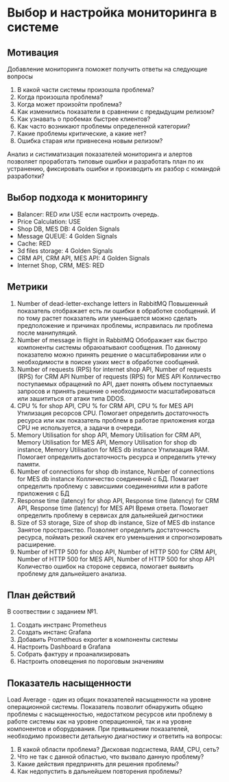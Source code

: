 # Выбор и настройка мониторинга в системе

## Мотивация

Добавление мониторинга поможет получить ответы на следующие вопросы

1. В какой части системы произошла проблема?
2. Когда произошла проблема?
3. Когда может произойти проблема?
4. Как изменились показатели в сравнении с предыдущим релизом?
5. Как узнавать о пробемах быстрее клиентов?
6. Как часто возникают проблемы определенной категории?
7. Какие проблемы критические, а какие нет?
8. Ошибка старая или привнесена новым релизом?

Анализ и систиматизация показателей мониторинга и алертов позволяет проработать типовые ошибки и разработать план по их устранению, фиксировать ошибки и производить их разбор с командой разработки?

## Выбор подхода к мониторингу

- Balancer: RED или USE если настроить очередь.
- Price Calculation: USE
- Shop DB, MES DB: 4 Golden Signals
- Message QUEUE: 4 Golden Signals
- Cache: RED
- 3d files storage: 4 Golden Signals
- CRM API, CRM API, MES API: 4 Golden Signals
- Internet Shop, CRM, MES: RED

## Метрики

1. Number of dead-letter-exchange letters in RabbitMQ
    Повышенный показатель отображает есть ли ошибки в обработке сообщений. И по тому растет показатель или уменьшается можно сделать предположение и причинах проблемы, исправилась ли проблема после манипуляций.
2. Number of message in flight in RabbitMQ
    Обображает как быстро компоненты системы обраюатывают сообщения. По данному показателю можно принять решение о масштабировании или о необходимости в поиске узких мест в обработке сообщений.
3. Number of requests (RPS) for internet shop API, Number of requests (RPS) for CRM API
Number of requests (RPS) for MES API
    Колличество поступаемых обращений по API, дает понять объем поступаемых запросов и принять решение о необходимости масштабироваться или зашититься от атаки типа DDOS.
4. CPU % for shop API, CPU % for CRM API, CPU % for MES API
    Утилизация ресорсов CPU. Помогает определить достаточность ресурса или как показатель проблем в работае приложения когда CPU не используется, а задачи в очереди.
5. Memory Utilisation for shop API, Memory Utilisation for CRM API, Memory Utilisation for MES API, Memory Utilisation for shop db instance, Memory Utilisation for MES db instance
    Утилизация RAM. Помогает определить достаточность ресурса и определить утечку памяти.
6. Number of connections for shop db instance, Number of connections for MES db instance
    Колличество соединений с БД. Помагает определить проблему с зависшими соединениями или в работе приложения с БД
7. Response time (latency) for shop API, Response time (latency) for CRM API, Response time (latency) for MES API
    Время ответа. Помогает определить проблему в сервисах для дальнейшей дигностики
8. Size of S3 storage, Size of shop db instance, Size of MES db instance
    Занятое пространство. Позволяет определить достаточность ресурса, поймать резкий скачек его уменьшения и спрогнозировать расширение.
9. Number of HTTP 500 for shop API, Number of HTTP 500 for CRM API, Number of HTTP 500 for MES API, Number of HTTP 500 for shop API
    Количество ошибок на стороне сервиса, помогает выявить проблему для дальнейшего анализа.

## План действий

В соотвествии с заданием №1.

1. Создать инстранс Prometheus
2. Создать инстанс Grafana
3. Добавить Prometheus exporter в компоненты системы
4. Настроить Dashboard в Grafana
5. Собрать фактуру и проанализировать
6. Настроить оповещения по пороговым значениям

## Показатель насыщенности

Load Average - один из общих показателей насыщенности на уровне операционной системы. Показатель позволит обнаружить общею проблемы с насыщенностью, недостатком ресурсов или проблему в работе системы как на уровне операционной, так и на уровне компонентов и оборудования. При привышении показателей, необходимо произвести детальную диагностику и ответить на вопросы:
1. В какой области проблема? Дисковая подсистема, RAM, CPU, сеть?
2. Что не так с данной областью, что вызвало данную проблему?
3. Какие действия предпринять для решения проблемы?
4. Как недопустить в дальнейшем повторения проблемы?
